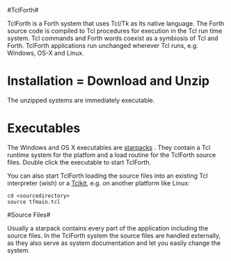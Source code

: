 #TclForth#

TclForth is a Forth system that uses Tcl/Tk as its native language. The Forth source code is compiled to Tcl procedures for execution in the Tcl run time system. Tcl commands and Forth words coexist as a symbiosis of Tcl and Forth. TclForth applications run unchanged wherever Tcl runs, e.g. Windows, OS-X and Linux.

# Installation = Download and Unzip #

The unzipped systems are immediately executable.

# Executables #

The Windows and OS X executables are [starpacks](http://wiki.tcl.tk/3663) . They contain a Tcl runtime system for the platfom and a load routine for the TclForth source files. Double click the executable to start TclForth. 

You can also start TclForth loading the source files into an existing Tcl interpreter (wish) or a [Tclkit](http://wiki.tcl.tk/52), e.g. on another platform like Linux:

```
cd <sourcedirectory>
source tfmain.tcl
```

#Source Files#

Usually a starpack contains every part of the application including the source files. In the TclForth system the source files are handled externally, as they also serve as system documentation and let you easily change the system.
